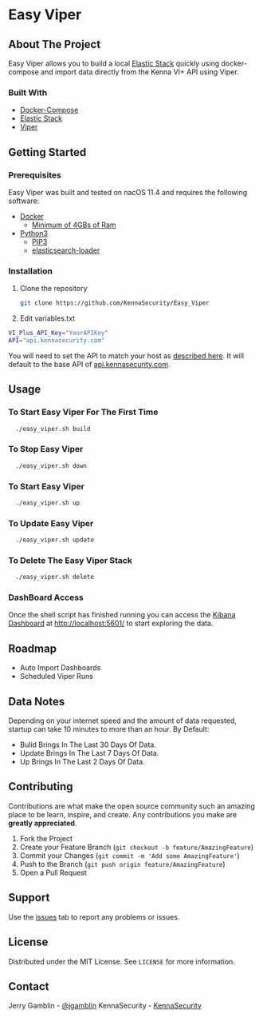 # Easy Viper

## About The Project

Easy Viper allows you to build a local [Elastic Stack](https://www.elastic.co/elastic-stack/) quickly using docker-compose and import data directly from the Kenna VI+ API using Viper.

### Built With

* [Docker-Compose](https://docs.docker.com/compose/)
* [Elastic Stack](https://www.elastic.co/guide/en/elastic-stack-get-started/master/get-started-docker.html)
* [Viper](https://github.com/KennaSecurity/Viper)

## Getting Started

### Prerequisites

Easy Viper was built and tested on nacOS 11.4 and requires the following software:

* [Docker](https://docs.docker.com/docker-for-mac/install/)
  * [Minimum of 4GBs of Ram](https://docs.docker.com/docker-for-mac/)
* [Python3](https://www.python.org/downloads/)
  * [PIP3](https://pip.pypa.io/en/stable/)
  * [elasticsearch-loader](https://pypi.org/project/elasticsearch-loader/)

### Installation

1. Clone the repository

   ```sh
   git clone https://github.com/KennaSecurity/Easy_Viper
   ```

2. Edit variables.txt

  ```sh
  VI_Plus_API_Key="YourAPIKey"
  API="api.kennasecurity.com"
  ```

You will need to set the API to match your host as [described here](https://apidocs.kennasecurity.com/reference#authentication). It will default to the base API of [api.kennasecurity.com](https://api.kennasecurity.com).

## Usage

### To Start Easy Viper For The First Time

  ```sh
    ./easy_viper.sh build
   ```

### To Stop Easy Viper

  ```sh
    ./easy_viper.sh down
   ```

### To Start Easy Viper

  ```sh
    ./easy_viper.sh up
   ```

### To Update Easy Viper

  ```sh
    ./easy_viper.sh update
   ```

### To Delete The Easy Viper Stack

  ```sh
    ./easy_viper.sh delete
   ```

### DashBoard Access

Once the shell script has finished running you can access the [Kibana Dashboard](http://localhost:5601/) at [http://localhost:5601/](http://localhost:5601/) to start exploring the data.

## Roadmap

* Auto Import Dashboards
* Scheduled Viper Runs

## Data Notes

Depending on your internet speed and the amount of data requested, startup can take 10 minutes to more than an hour. By Default:

* Bulid Brings In The Last 30 Days Of Data.
* Update Brings In The Last 7 Days Of Data.
* Up Brings In The Last 2 Days Of Data.

## Contributing

Contributions are what make the open source community such an amazing place to be learn, inspire, and create. Any contributions you make are **greatly appreciated**.

1. Fork the Project
2. Create your Feature Branch (`git checkout -b feature/AmazingFeature`)
3. Commit your Changes (`git commit -m 'Add some AmazingFeature'`)
4. Push to the Branch (`git push origin feature/AmazingFeature`)
5. Open a Pull Request

## Support

Use the [issues](https://github.com/KennaSecurity/Easy_Viper/issues) tab to report any problems or issues.

## License

Distributed under the MIT License. See `LICENSE` for more information.

## Contact

Jerry Gamblin - [@jgamblin](https://twitter.com/jgamblin)
KennaSecurity - [KennaSecurity](https://twitter.com/jgamblin)
